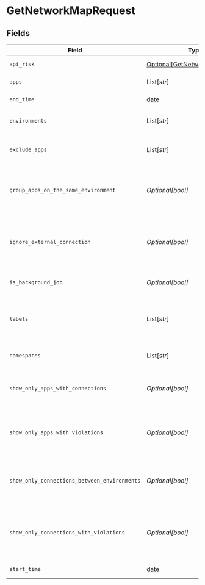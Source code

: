 # GetNetworkMapRequest


## Fields

| Field                                                                             | Type                                                                              | Required                                                                          | Description                                                                       |
| --------------------------------------------------------------------------------- | --------------------------------------------------------------------------------- | --------------------------------------------------------------------------------- | --------------------------------------------------------------------------------- |
| `api_risk`                                                                        | [Optional[GetNetworkMapAPIRisk]](../../models/operations/getnetworkmapapirisk.md) | :heavy_minus_sign:                                                                | minimum api risk level                                                            |
| `apps`                                                                            | List[*str*]                                                                       | :heavy_minus_sign:                                                                | Array of App names                                                                |
| `end_time`                                                                        | [date](https://docs.python.org/3/library/datetime.html#date-objects)              | :heavy_check_mark:                                                                | End date of the query                                                             |
| `environments`                                                                    | List[*str*]                                                                       | :heavy_minus_sign:                                                                | Array of environments names                                                       |
| `exclude_apps`                                                                    | List[*str*]                                                                       | :heavy_minus_sign:                                                                | Array of App/pod names to exclude                                                 |
| `group_apps_on_the_same_environment`                                              | *Optional[bool]*                                                                  | :heavy_minus_sign:                                                                | When true, the API will aggregate Apps that are on the same environment           |
| `ignore_external_connection`                                                      | *Optional[bool]*                                                                  | :heavy_minus_sign:                                                                | When true, the API will ignore connections coming from external IP addresses      |
| `is_background_job`                                                               | *Optional[bool]*                                                                  | :heavy_minus_sign:                                                                | should run as background job or not                                               |
| `labels`                                                                          | List[*str*]                                                                       | :heavy_minus_sign:                                                                | Array of labels. Each label is a string with format key:value                     |
| `namespaces`                                                                      | List[*str*]                                                                       | :heavy_minus_sign:                                                                | Array of namespaces ids                                                           |
| `show_only_apps_with_connections`                                                 | *Optional[bool]*                                                                  | :heavy_minus_sign:                                                                | When true, the API will only return Apps with connections                         |
| `show_only_apps_with_violations`                                                  | *Optional[bool]*                                                                  | :heavy_minus_sign:                                                                | When true, the API will only return Apps that violated the active policy          |
| `show_only_connections_between_environments`                                      | *Optional[bool]*                                                                  | :heavy_minus_sign:                                                                | When true, the API will only return connections between environments              |
| `show_only_connections_with_violations`                                           | *Optional[bool]*                                                                  | :heavy_minus_sign:                                                                | When true, the API will only return connections that violate the active policy    |
| `start_time`                                                                      | [date](https://docs.python.org/3/library/datetime.html#date-objects)              | :heavy_check_mark:                                                                | Start date of the query                                                           |